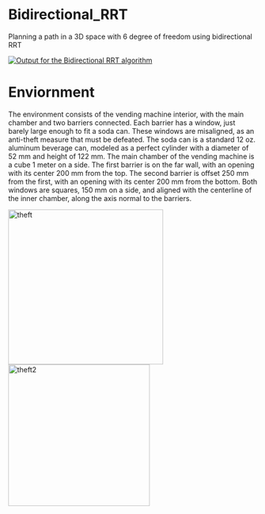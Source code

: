 # Bidirectional_RRT
Planning a path in a 3D space with 6 degree of freedom using bidirectional RRT

[![Output for the Bidirectional RRT algorithm](http://img.youtube.com/vi/kRjAyhBkhSQ/0.jpg)](https://youtu.be/kRjAyhBkhSQ "Video Title")

# Enviornment

The environment consists of the vending machine interior, with the main chamber and two barriers connected. Each barrier has a window, just barely large enough to fit a soda can. These windows are misaligned, as an anti-theft measure that must be defeated. The soda can is a standard 12 oz. aluminum beverage can, modeled as a perfect cylinder with a diameter of 52 mm and height of 122 mm. The main chamber of the vending machine is a cube 1 meter on a side. The first barrier is on the far wall, with an opening with its center 200 mm from the top. The second barrier is offset 250 mm from the first, with an opening with its center 200 mm from the bottom. Both windows are squares, 150 mm on a side, and aligned with the centerline of the inner chamber, along the axis normal to the barriers.

<img width="313" alt="theft" src="https://user-images.githubusercontent.com/48152038/154727502-3ce164e7-603e-4512-9960-5d34b6e4b3a3.png">

<img width="286" alt="theft2" src="https://user-images.githubusercontent.com/48152038/154727629-1f30a605-5dda-49ca-9379-88640c160201.png">
